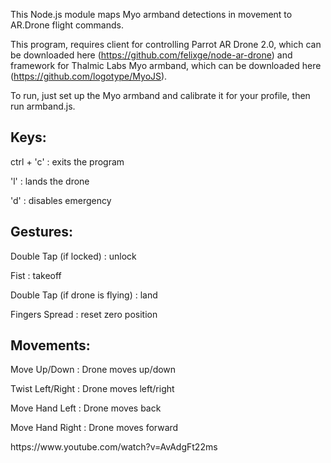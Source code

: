 This Node.js module maps Myo armband detections in movement to AR.Drone flight commands.

This program, requires client for controlling Parrot AR Drone 2.0, which can be downloaded here (https://github.com/felixge/node-ar-drone) and framework for Thalmic Labs Myo armband, which can be downloaded here (https://github.com/logotype/MyoJS).

To run, just set up the Myo armband and calibrate it for your profile, then run armband.js.

<h2>Keys:</h2>
<p>ctrl + 'c' : exits the program</p>
<p>'l' : lands the drone</p>
<p>'d' : disables emergency</p>

<h2>Gestures:</h2>
<p>Double Tap (if locked) : unlock</p>
<p>Fist : takeoff</p>
<p>Double Tap (if drone is flying) : land</p>
<p>Fingers Spread : reset zero position</p>

<h2>Movements:</h2>
<p>Move Up/Down : Drone moves up/down</p>
<p>Twist Left/Right : Drone moves left/right</p>
<p>Move Hand Left : Drone moves back</p>
<p>Move Hand Right : Drone moves forward</p>
https://www.youtube.com/watch?v=AvAdgFt22ms

